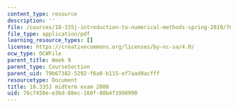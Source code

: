 ```yaml
---
content_type: resource
description: ''
file: /courses/18-335j-introduction-to-numerical-methods-spring-2019/76c7450ee3bd88ec160f00b4f1998990_MIT18_335JS19_exam08.pdf
file_type: application/pdf
learning_resource_types: []
license: https://creativecommons.org/licenses/by-nc-sa/4.0/
ocw_type: OCWFile
parent_title: Week 9
parent_type: CourseSection
parent_uid: 79b67382-5292-f6a0-b115-ef7aad0acfff
resourcetype: Document
title: 18.335J midterm exam 2008
uid: 76c7450e-e3bd-88ec-160f-00b4f1998990
---
```

